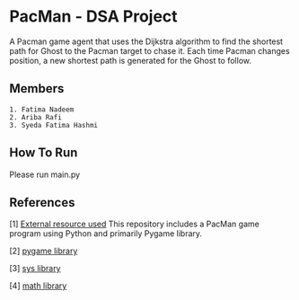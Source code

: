 # PacMan - DSA Project

A Pacman​ game agent that uses the Dijkstra algorithm to find the shortest path for Ghost​ to the Pacman target to chase it. Each time Pacman​ changes position, a new shortest path is generated for the Ghost to follow​. 

## Members
	1. Fatima Nadeem
	2. Ariba Rafi
	3. Syeda Fatima Hashmi

## How To Run

Please run main.py

## References

[1] [External resource used](https://github.com/a-plus-coding/pacman-with-python)
This repository includes a PacMan game program using Python and primarily Pygame library.

[2] [pygame library](https://www.pygame.org)

[3] [sys library](https://docs.python.org/3/library/sys.html)

[4] [math library](https://docs.python.org/3/library/math.html)